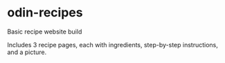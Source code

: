# odin-recipes

Basic recipe website build

Includes 3 recipe pages, each with ingredients, step-by-step instructions, and a picture.